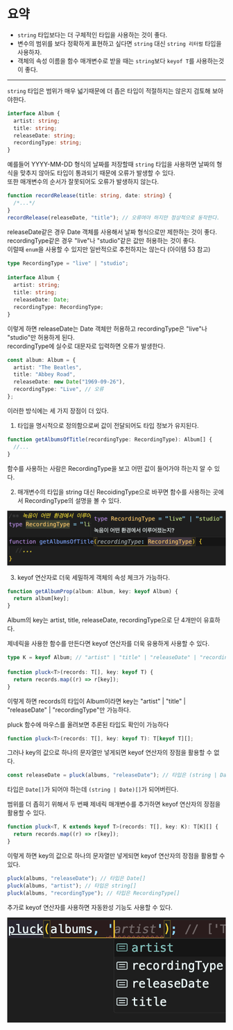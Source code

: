 # 요약

- `string` 타입보다는 더 구체적인 타입을 사용하는 것이 좋다.
- 변수의 범위를 보다 정확하게 표현하고 싶다면 `string` 대신 `string 리터럴` 타입을 사용하자.
- 객체의 속성 이름을 함수 매개변수로 받을 때는 `string`보다 `keyof T`를 사용하는것이 좋다.

---

`string` 타입은 범위가 매우 넓기때문에 더 좁은 타입이 적절하지는 않은지 검토해 보아야한다.

```typescript
interface Album {
  artist: string;
  title: string;
  releaseDate: string;
  recordingType: string;
}
```

예를들어 YYYY-MM-DD 형식의 날짜를 저장할때 `string` 타입을 사용하면 날짜의 형식을 맞추지 않아도 타입이 통과되기 때문에 오류가 발생할 수 있다.<br>
또한 매개변수의 순서가 잘못되어도 오류가 발생하지 않는다.

```typescript
function recordRelease(title: string, date: string) {
  /*...*/
}
recordRelease(releaseDate, "title"); // 오류여야 하지만 정상적으로 동작한다.
```

releaseDate같은 경우 Date 객체를 사용해서 날짜 형식으로만 제한하는 것이 좋다.<br>
recordingType같은 경우 "live"나 "studio"같은 값만 허용하는 것이 좋다.<br>
이럴때 `enum`을 사용할 수 있지만 일반적으로 추천하지는 않는다 (아이템 53 참고)

```typescript
type RecordingType = "live" | "studio";

interface Album {
  artist: string;
  title: string;
  releaseDate: Date;
  recordingType: RecordingType;
}
```

이렇게 하면 releaseDate는 Date 객체만 허용하고 recordingType은 "live"나 "studio"만 허용하게 된다.<br>
recordingType에 실수로 대문자로 입력하면 오류가 발생한다.

```typescript
const album: Album = {
  artist: "The Beatles",
  title: "Abbey Road",
  releaseDate: new Date("1969-09-26"),
  recordingType: "Live", // 오류
};
```

이러한 방식에는 세 가지 장점이 더 있다.

1. 타입을 명시적으로 정의함으로써 값이 전달되어도 타입 정보가 유지된다.

```typescript
function getAlbumsOfTitle(recordingType: RecordingType): Album[] {
  //...
}
```

함수를 사용하는 사람은 RecordingType을 보고 어떤 값이 들어가야 하는지 알 수 있다.

2.  매개변수의 타입을 string 대신 RecoidingType으로 바꾸면 함수를 사용하는 곳에서 RecordingType의 설명을 볼 수 있다.

![예제 이미지](/이펙티브%20타입스크립트/4.%20타입%20설계/image/4-6-1.png)

3. keyof 연산자로 더욱 세밀하게 객체의 속성 체크가 가능하다.

```typescript
function getAlbumProp(album: Album, key: keyof Album) {
  return album[key];
}
```

Album의 key는 artist, title, releaseDate, recordingType으로 단 4개만이 유효하다.

제네릭을 사용한 함수를 만든다면 keyof 연산자를 더욱 유용하게 사용할 수 있다.

```typescript
type K = keyof Album; // "artist" | "title" | "releaseDate" | "recordingType"

function pluck<T>(records: T[], key: keyof T) {
  return records.map((r) => r[key]);
}
```

이렇게 하면 records의 타입이 Album이라면 key는 "artist" | "title" | "releaseDate" | "recordingType"만 가능하다.

pluck 함수에 마우스를 올려보면 추론된 타입도 확인이 가능하다

```typescript
function pluck<T>(records: T[], key: keyof T): T[keyof T][];
```

그러나 key의 값으로 하나의 문자열만 넣게되면 keyof 연산자의 장점을 활용할 수 없다.

```typescript
const releaseDate = pluck(albums, "releaseDate"); // 타입은 (string | Date)[]
```

타입은 `Date[]`가 되어야 하는데 `(string | Date)[]`가 되어버린다.

범위를 더 좁히기 위해서 두 번째 제네릭 매개변수를 추가하면 keyof 연산자의 장점을 활용할 수 있다.

```typescript
function pluck<T, K extends keyof T>(records: T[], key: K): T[K][] {
  return records.map((r) => r[key]);
}
```

이렇게 하면 key의 값으로 하나의 문자열만 넣게되면 keyof 연산자의 장점을 활용할 수 있다.

```typescript
pluck(albums, "releaseDate"); // 타입은 Date[]
pluck(albums, "artist"); // 타입은 string[]
pluck(albums, "recordingType"); // 타입은 RecordingType[]
```

추가로 keyof 연산자를 사용하면 자동완성 기능도 사용할 수 있다.

![예제 이미지](/이펙티브%20타입스크립트/4.%20타입%20설계/image/4-6-2.png)
